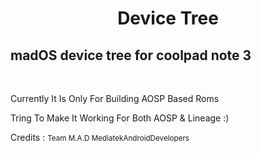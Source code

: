 <div align="center"><h1>Device Tree</h1></div>
<h2>madOS device tree for coolpad note 3</h2><br>

<p> Currently It Is Only For Building AOSP Based Roms<p>
<p>Tring To Make It Working For Both AOSP & Lineage  :)<p>


Credits :
<small>Team M.A.D MediatekAndroidDevelopers</small>

